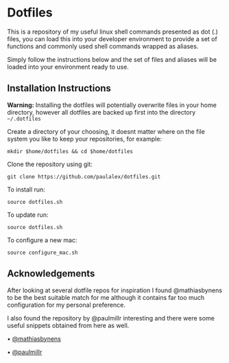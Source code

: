 Dotfiles
=================

This is a repository of my useful linux shell commands presented as dot (.) files, you can load this into
your developer environment to provide a set of functions and commonly used shell commands
wrapped as aliases.

Simply follow the instructions below and the set of files and aliases will be loaded into your
environment ready to use.

Installation Instructions
------

__Warning:__ Installing the dotfiles will potentially overwrite files in your home directory, however
all dotfiles are backed up first into the directory `~/.dotfiles`

Create a directory of your choosing, it doesnt matter where on the file system you like to keep your
repositories, for example:

`mkdir $home/dotfiles && cd $home/dotfiles`

Clone the repository using git:

`git clone https://github.com/paulalex/dotfiles.git`

To install run:

`source dotfiles.sh`

To update run:

`source dotfiles.sh`

To configure a new mac:

`source configure_mac.sh`

Acknowledgements
----------------

After looking at several dotfile repos for inspiration I found @mathiasbynens to be the best
suitable match for me although it contains far too much configuration for my personal preference.

I also found the repository by @paulmillr interesting and there were some useful snippets obtained
from here as well.

• [@mathiasbynens](https://github.com/mathiasbynens/dotfiles)

• [@paulmillr](https://github.com/paulmillr/dotfiles)